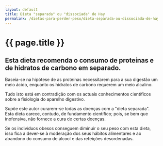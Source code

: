 ```yaml
---
layout: default
title: Dieta "separada" ou "dissociada" de Hay
permalink: /dietas-para-perder-peso/dieta-separada-ou-dissociada-de-hay.html
---
```


# {{ page.title }}

## Esta dieta recomenda o consumo de proteínas e de hidratos de carbono em separado.

Baseia-se na hipótese de as proteínas necessitarem para a sua digestão um meio ácido, enquanto os hidratos de carbono requerem um meio alcalino.

Tudo isto está em contradição com os actuais conhecimentos científicos sobre a fisiologia do aparelho digestivo.

Supõe este autor curarem-se todas as doenças com a "dieta separada". Esta dieta carece, contudo, de fundamento científico; pois, se bem que inofensiva, não fornece a cura de certas doenças.

Se os indivíduos obesos conseguem diminuir o seu peso com esta dieta, isso fica a dever-se à moderação dos seus hábitos alimentares e ao abandono do consumo de álcool e das refeições desordenadas.
